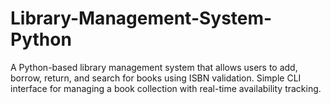 # Library-Management-System-Python
A Python-based library management system that allows users to add, borrow, return, and search for books using ISBN validation. Simple CLI interface for managing a book collection with real-time availability tracking.
